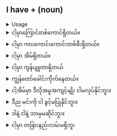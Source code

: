 ## I have + (noun)

<details>
<summary>Usage</summary>
ငါရှိသည်' ဟူသော စကားလုံးကို အသုံးပြုခြင်းဖြင့် သင်သည် ပိုင်ဆိုင်ခြင်း သို့မဟုတ် ရရှိထားသော တစ်စုံတစ်ဦးကို အသိပေးခြင်းဖြစ်ပါသည်။
By using the words 'I have' you are informing someone of something you have possession of or have acquired.
You may hear the words 'cannot' and 'won't' used with 'I have.' By adding these you can express what you will not put up with or allow.
</details>


<details>
<summary>ငါ့မှာကြောင်တစ်ကောင်ရှိတယ်။</summary>
"I have a cat."
</details>
<details>
<summary>ငါ့မှာ ကားကောင်းကောင်းတစ်စီးရှိတယ်။</summary>

"I have a nice car."
</details>
<details>
<summary>ငါ့မှာ အိမ်ရှိတယ်။</summary>

"I have a house."
</details>
<details>
<summary>ငါ့မှာ ကွန်ပျူတာရှိတယ်</summary>

"I have a computer."
</details>
<details>
<summary>ကျွန်တော်ခေါင်းကိုက်နေတယ်။</summary>

"I have a headache."
</details>

<details>
<summary>ငါ့အိမ်မှာ ဒီလိုအမူအကျင့်မျိုး ငါမလုပ်နိုင်ဘူး။</summary>
"I cannot have that behavior in my house."
</details>
<details>
<summary>ဒီည မင်းကို ငါ ခွင့်မပြုနိုင်ဘူး။</summary>

"I cannot have you over tonight."
</details>
<details>
<summary>ဒါနဲ့ ငါနဲ့ ဘာမှမဆိုင်ဘူး။</summary>

"I won't have anything to do with that."
</details>
<details>
<summary>ငါ့မှာ တခြားနည်းလမ်းမရှိဘူး</summary>

"I won't have it any other way."
</details>